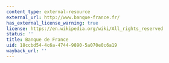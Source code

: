 ```yaml
---
content_type: external-resource
external_url: http://www.banque-france.fr/
has_external_license_warning: true
license: https://en.wikipedia.org/wiki/All_rights_reserved
status: ''
title: Banque de France
uid: 18ccbd54-4c6a-4744-9890-5a070e0c6a19
wayback_url: ''
---
```

